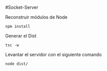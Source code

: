 #Socket-Server

Reconstruir módulos de Node
```
npm install
```

Generar el Dist
```
tsc -w
```

Levantar el servidor con el siguiente comando
```
node dist/
```